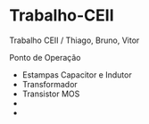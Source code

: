 # Trabalho-CEII
Trabalho CEII / Thiago, Bruno, Vitor

Ponto de Operação
  - Estampas Capacitor e Indutor 
  - Transformador
  - Transistor MOS
  -
  -
